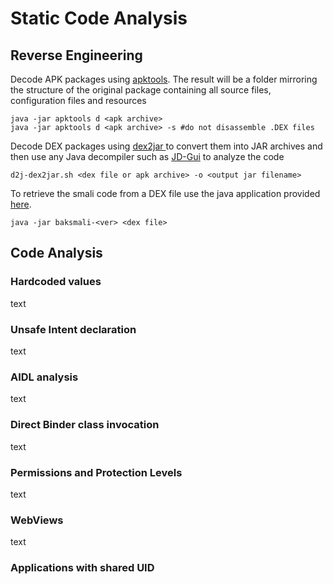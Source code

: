 # Static Code Analysis

## Reverse Engineering

Decode APK packages using [apktools](https://github.com/iBotPeaches/Apktool). The result will be a folder mirroring the structure of the original package containing all source files, configuration files and resources

```
java -jar apktools d <apk archive>
java -jar apktools d <apk archive> -s #do not disassemble .DEX files
```

Decode DEX packages using [dex2jar ](https://github.com/pxb1988/dex2jar)to convert them into JAR archives and then use any Java decompiler such as [JD-Gui](https://github.com/java-decompiler/jd-gui) to analyze the code

```
d2j-dex2jar.sh <dex file or apk archive> -o <output jar filename>
```

To retrieve the smali code from a DEX file use the java application provided [here](https://github.com/JesusFreke/smali).

```
java -jar baksmali-<ver> <dex file>
```

## Code Analysis

### Hardcoded values

text

### Unsafe Intent declaration

text

### AIDL analysis

text

### Direct Binder class invocation

text

### Permissions and Protection Levels

text

### WebViews

text

### Applications with shared UID

